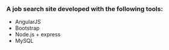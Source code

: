 ### A job search site developed with the following tools:

* AngularJS
* Bootstrap
* Node.js + express
* MySQL